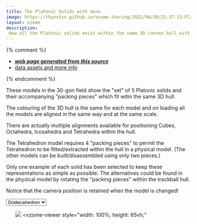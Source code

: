 ```yaml
---
title: The Platonic Solids with menu
image: https://thynstyx.github.io/vzome-sharing/2022/04/30/21-37-13-Platonics-hull/Platonics-hull.png
layout: vzome
description: 
 How all the Platonic solids exist within the same 3D convex hull with all their nodes lying on the same spherical surface.
---
```


{% comment %}
 - [***web page generated from this source***][post]
 - [data assets and more info][github]


[post]: <https://thynstyx.github.io/vzome-sharing/2022/01/25/Keplers-Kosmos-Revisited-Hull-Coloured-14-27-22.html>
[github]: <https://github.com/ThynStyx/vzome-sharing/tree/main/2022/01/25/14-27-22-Keplers-Kosmos-Revisited-Hull-Coloured/>
{% endcomment %}

<p>These models in the 30-gon field show the "set" of 5 Platonic solids and their accompanying "packing pieces" which fit witin the same 3D hull.</p>

<p>The colouring of the 3D hull is the same for each model and on loading all the models are aligned in the same way and at the same scale.</p>

<p>There are actually multiple alignments available for positioning Cubes, Octahedra, Icosahedra and Tetrahedra within the hull.</p>

<p>The Tetrahedron model requires 4 "packing pieces" to permit the Tetrahedron to be fitted/extracted within the hull in a physical model.
(The other models can be built/disassembled using only two pieces.)</p>

<p>Only one example of each solid has been selected to keep these representations as simple as possible.  The alternatives could be found in the physical model by rotating the "packing pieces" within the trackball hull.</p>

<p>Notice that the camera position is retained when the model is changed!</p> 

<script>

import "./vzome-viewer.js";
document.querySelector("select").addEventListener("input", (e) => {
  document.querySelector("vzome-viewer").src = e.target.value;
})
	
</script>
	
<select>
    <option value="https://ThynStyx.github.io/vzome-sharing/2022/04/30/22-59-09-Platonics-skeleton/Platonics-skeleton.vZome" selected>Skeleton</option>
    <option value="https://ThynStyx.github.io/vzome-sharing/2022/04/30/21-37-13-Platonics-hull/Platonics-hull.vZome" selected>Hull</option>  
    <option value="https://ThynStyx.github.io/vzome-sharing/2022/04/30/22-20-21-Platonics-Tetrahedron/Platonics-Tetrahedron.vZome" selected>Tetrahedron</option>       
    <option value="https://ThynStyx.github.io/vzome-sharing/2022/04/30/22-22-16-Platonics-Cube/Platonics-Cube.vZome" selected>Cube</option>
    <option value="https://ThynStyx.github.io/vzome-sharing/2022/04/30/22-16-13-Platonics-Octahedron/Platonics-Octahedron.vZome" selected>Octahedron</option>
    <option value="https://ThynStyx.github.io/vzome-sharing/2022/04/30/22-12-48-Platonics-Icosahedron/Platonics-Icosahedron.vZome" selected>Icosahedron</option>
    <option value="https://ThynStyx.github.io/vzome-sharing/2022/04/30/22-09-54-Platonics-Dodecahedron/Platonics-Dodecahedron.vZome" selected>Dodecahedron</option>         <option value="">(none)</option>
</select>

<vzome-viewer id="viewer" style="width: 85%; height: 60vh; margin: 5%"
    src="https://ThynStyx.github.io/vzome-sharing/2022/04/30/21-37-13-Platonics-hull/Platonics-hull.vZome" >
  <img id="image" src="https://ThynStyx.github.io/vzome-sharing/2022/04/30/21-37-13-Platonics-hull/Platonics-hull.png" />
  <vzome-viewer style="width: 100%; height: 65vh;"
</vzome-viewer>
